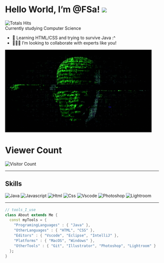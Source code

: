 # Hello World, I’m @FSa! <img src="https://raw.githubusercontent.com/MartinHeinz/MartinHeinz/master/wave.gif" width="30px">
![Totals Hits](https://komarev.com/ghpvc/?username=FSa-git&style=flat&color=orange&label=PROFILE+VIEWS)
<br>
Currently studying Computer Science 
- 🌱 Learning HTML/CSS and trying to survive Java :^
- 👨🏻‍💻 I’m looking to collaborate with experts like you!

![](https://github.com/FSa-git/Images/blob/main/giphy.gif)

# Viewer Count

![Visitor Count](https://profile-counter.glitch.me/FSa-git/count.svg)

<hr></hr>

## Skills

![Java](https://img.shields.io/badge/Java-ED8B00?style=flat&logo=java&logoColor=white)
![Javascript](https://img.shields.io/badge/JavaScript-323330?style=flat&logo=javascript&logoColor=F7DF1E)
![Html](https://img.shields.io/badge/HTML5-E34F26?style=flat&logo=html5&logoColor=white)
![Css](https://img.shields.io/badge/CSS3-1572B6?style=flat&logo=css3&logoColor=white)
![Vscode](https://img.shields.io/badge/Visual_Studio_Code-0078D4?style=flat&logo=visual%20studio%20code&logoColor=white)
![Photoshop](https://img.shields.io/badge/Adobe%20Photoshop-31A8FF?style=flat&logo=Adobe%20Photoshop&logoColor=black)
![Lightroom](https://img.shields.io/badge/Adobe%20Lightroom-31A8FF?style=flat&logo=Adobe%20Lightroom&logoColor=white)

<hr></hr>

```dart
// tools_I_use 
class About extends Me { 
  const myTools = {  
    "ProgramingLanguages" : { "Java" },
    "OtherLanguages" : { "HTML", "CSS" },
    "Editors" : { "Vscode", "Eclipse", "IntelliJ" },
    "Platforms" : { "MacOS", "Windows" },
    "OtherTools" : { "Git", "Illustrator", "Photoshop", "Lightroom" }
  };
}
```

<!---
FSa-git/FSa-git is a ✨ special ✨ repository because its `README.md` (this file) appears on your GitHub profile.
You can click the Preview link to take a look at your changes.
--->
